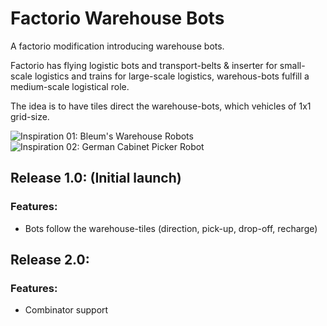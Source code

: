 # Factorio Warehouse Bots
A factorio modification introducing warehouse bots.

Factorio has flying logistic bots and transport-belts & inserter for small-scale logistics and trains for large-scale logistics, warehous-bots fulfill a medium-scale logistical role.

The idea is to have tiles direct the warehouse-bots, which vehicles of 1x1 grid-size. 

![Inspiration 01: Bleum's Warehouse Robots](http://www.bleum.com/wp-content/uploads/2016/07/robot-warehouse-concept-1322x630.jpg)
![Inspiration 02: German Cabinet Picker Robot](https://spectrum.ieee.org/image/Mjc2NTU4Mw.jpeg)

## Release 1.0: (Initial launch)
### Features:
- Bots follow the warehouse-tiles (direction, pick-up, drop-off, recharge)

## Release 2.0: 
### Features:
- Combinator support
